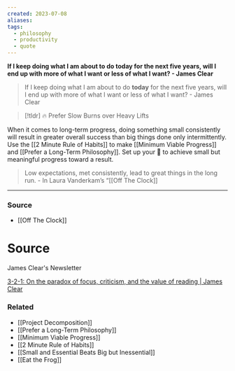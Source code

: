 ```yaml
---
created: 2023-07-08
aliases: 
tags:
  - philosophy
  - productivity
  - quote
---
```

**If I keep doing what I am about to do today for the next five years, will I end up with more of what I want or less of what I want? - James Clear**

> If I keep doing what I am about to do **today** for the next five years, will I end up with more of what I want or less of what I want? - James Clear
> 

> [!tldr] 🔥 Prefer Slow Burns over Heavy Lifts

When it comes to long-term progress, doing something small consistently will result in greater overall success than big things done only intermittently. Use the [[2 Minute Rule of Habits]] to make [[Minimum Viable Progress]] and [[Prefer a Long-Term Philosophy]]. Set up your 🐸 to achieve small but meaningful progress toward a result. 

> Low expectations, met consistently, lead to great things in the long run. - In Laura Vanderkam’s “[[Off The Clock]]
> 

---

### Source
- [[Off The Clock]]

# Source

James Clear's Newsletter

[3-2-1: On the paradox of focus, criticism, and the value of reading | James Clear](https://jamesclear.com/3-2-1/april-22-2021?rh_ref=07a27e6a)

### Related
- [[Project Decomposition]] 
- [[Prefer a Long-Term Philosophy]] 
- [[Minimum Viable Progress]] 
- [[2 Minute Rule of Habits]] 
- [[Small and Essential Beats Big but Inessential]] 
- [[Eat the Frog]]